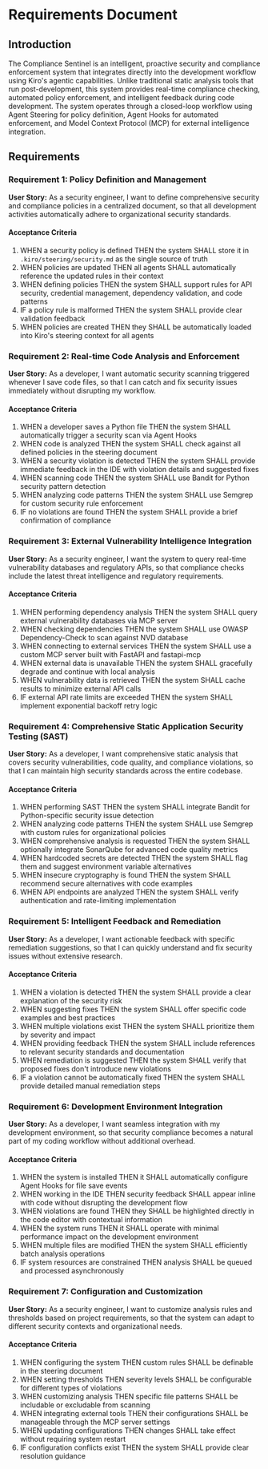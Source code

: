 # Requirements Document

## Introduction

The Compliance Sentinel is an intelligent, proactive security and compliance enforcement system that integrates directly into the development workflow using Kiro's agentic capabilities. Unlike traditional static analysis tools that run post-development, this system provides real-time compliance checking, automated policy enforcement, and intelligent feedback during code development. The system operates through a closed-loop workflow using Agent Steering for policy definition, Agent Hooks for automated enforcement, and Model Context Protocol (MCP) for external intelligence integration.

## Requirements

### Requirement 1: Policy Definition and Management

**User Story:** As a security engineer, I want to define comprehensive security and compliance policies in a centralized document, so that all development activities automatically adhere to organizational security standards.

#### Acceptance Criteria

1. WHEN a security policy is defined THEN the system SHALL store it in `.kiro/steering/security.md` as the single source of truth
2. WHEN policies are updated THEN all agents SHALL automatically reference the updated rules in their context
3. WHEN defining policies THEN the system SHALL support rules for API security, credential management, dependency validation, and code patterns
4. IF a policy rule is malformed THEN the system SHALL provide clear validation feedback
5. WHEN policies are created THEN they SHALL be automatically loaded into Kiro's steering context for all agents

### Requirement 2: Real-time Code Analysis and Enforcement

**User Story:** As a developer, I want automatic security scanning triggered whenever I save code files, so that I can catch and fix security issues immediately without disrupting my workflow.

#### Acceptance Criteria

1. WHEN a developer saves a Python file THEN the system SHALL automatically trigger a security scan via Agent Hooks
2. WHEN code is analyzed THEN the system SHALL check against all defined policies in the steering document
3. WHEN a security violation is detected THEN the system SHALL provide immediate feedback in the IDE with violation details and suggested fixes
4. WHEN scanning code THEN the system SHALL use Bandit for Python security pattern detection
5. WHEN analyzing code patterns THEN the system SHALL use Semgrep for custom security rule enforcement
6. IF no violations are found THEN the system SHALL provide a brief confirmation of compliance

### Requirement 3: External Vulnerability Intelligence Integration

**User Story:** As a security engineer, I want the system to query real-time vulnerability databases and regulatory APIs, so that compliance checks include the latest threat intelligence and regulatory requirements.

#### Acceptance Criteria

1. WHEN performing dependency analysis THEN the system SHALL query external vulnerability databases via MCP server
2. WHEN checking dependencies THEN the system SHALL use OWASP Dependency-Check to scan against NVD database
3. WHEN connecting to external services THEN the system SHALL use a custom MCP server built with FastAPI and fastapi-mcp
4. WHEN external data is unavailable THEN the system SHALL gracefully degrade and continue with local analysis
5. WHEN vulnerability data is retrieved THEN the system SHALL cache results to minimize external API calls
6. IF external API rate limits are exceeded THEN the system SHALL implement exponential backoff retry logic

### Requirement 4: Comprehensive Static Application Security Testing (SAST)

**User Story:** As a developer, I want comprehensive static analysis that covers security vulnerabilities, code quality, and compliance violations, so that I can maintain high security standards across the entire codebase.

#### Acceptance Criteria

1. WHEN performing SAST THEN the system SHALL integrate Bandit for Python-specific security issue detection
2. WHEN analyzing code patterns THEN the system SHALL use Semgrep with custom rules for organizational policies
3. WHEN comprehensive analysis is requested THEN the system SHALL optionally integrate SonarQube for advanced code quality metrics
4. WHEN hardcoded secrets are detected THEN the system SHALL flag them and suggest environment variable alternatives
5. WHEN insecure cryptography is found THEN the system SHALL recommend secure alternatives with code examples
6. WHEN API endpoints are analyzed THEN the system SHALL verify authentication and rate-limiting implementation

### Requirement 5: Intelligent Feedback and Remediation

**User Story:** As a developer, I want actionable feedback with specific remediation suggestions, so that I can quickly understand and fix security issues without extensive research.

#### Acceptance Criteria

1. WHEN a violation is detected THEN the system SHALL provide a clear explanation of the security risk
2. WHEN suggesting fixes THEN the system SHALL offer specific code examples and best practices
3. WHEN multiple violations exist THEN the system SHALL prioritize them by severity and impact
4. WHEN providing feedback THEN the system SHALL include references to relevant security standards and documentation
5. WHEN remediation is suggested THEN the system SHALL verify that proposed fixes don't introduce new violations
6. IF a violation cannot be automatically fixed THEN the system SHALL provide detailed manual remediation steps

### Requirement 6: Development Environment Integration

**User Story:** As a developer, I want seamless integration with my development environment, so that security compliance becomes a natural part of my coding workflow without additional overhead.

#### Acceptance Criteria

1. WHEN the system is installed THEN it SHALL automatically configure Agent Hooks for file save events
2. WHEN working in the IDE THEN security feedback SHALL appear inline with code without disrupting the development flow
3. WHEN violations are found THEN they SHALL be highlighted directly in the code editor with contextual information
4. WHEN the system runs THEN it SHALL operate with minimal performance impact on the development environment
5. WHEN multiple files are modified THEN the system SHALL efficiently batch analysis operations
6. IF system resources are constrained THEN analysis SHALL be queued and processed asynchronously

### Requirement 7: Configuration and Customization

**User Story:** As a security engineer, I want to customize analysis rules and thresholds based on project requirements, so that the system can adapt to different security contexts and organizational needs.

#### Acceptance Criteria

1. WHEN configuring the system THEN custom rules SHALL be definable in the steering document
2. WHEN setting thresholds THEN severity levels SHALL be configurable for different types of violations
3. WHEN customizing analysis THEN specific file patterns SHALL be includable or excludable from scanning
4. WHEN integrating external tools THEN their configurations SHALL be manageable through the MCP server settings
5. WHEN updating configurations THEN changes SHALL take effect without requiring system restart
6. IF configuration conflicts exist THEN the system SHALL provide clear resolution guidance
